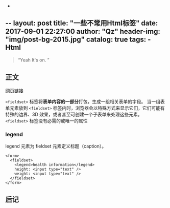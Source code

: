 -
--
layout:     post
title:      "一些不常用Html标签"
date:       2017-09-01 22:27:00
author:     "Qz"
header-img: "img/post-bg-2015.jpg"
catalog: true
tags:
    - Html
---

> “Yeah It's on. ”


## 正文
[网页链接]()

`<fieldset>` 标签将<strong>表单内容的一部分</strong>打包，生成一组相关表单的字段。
当一组表单元素放到 `<fieldset>` 标签内时，浏览器会以特殊方式来显示它们，它们可能有特殊的边界、3D 效果，或者甚至可创建一个子表单来处理这些元素。
`<fieldset>` 标签没有必需的或唯一的属性

### legend
legend 元素为 fieldset 元素定义标题（caption）。
```
<form>
  <fieldset>
    <legend>health information</legend>
    height: <input type="text" />
    weight: <input type="text" />
  </fieldset>
</form>
```

## 后记


 